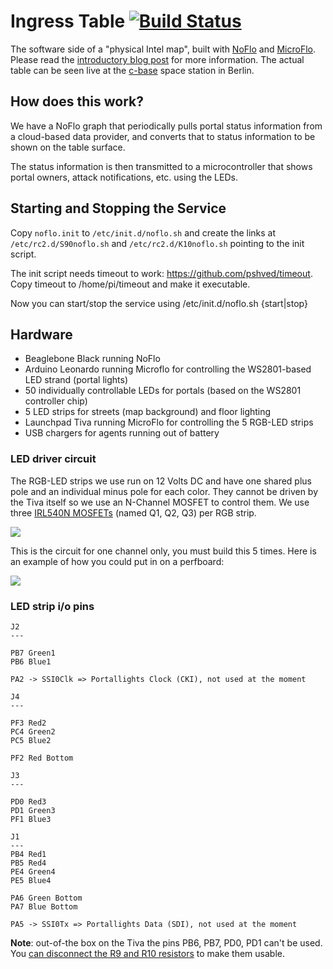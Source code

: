 Ingress Table [![Build Status](https://travis-ci.org/c-base/ingress-table.svg?branch=master)](https://travis-ci.org/c-base/ingress-table)
=============

The software side of a "physical Intel map", built with [NoFlo](http://noflojs.org) and [MicroFlo](http://microflo.org). Please read the [introductory blog post](http://bergie.iki.fi/blog/ingress-table/) for more information. The actual table can be seen live at the [c-base](http://c-base.org/) space station in Berlin.

## How does this work?

We have a NoFlo graph that periodically pulls portal status information from a cloud-based data provider, and converts that to status information to be shown on the table surface.

The status information is then transmitted to a microcontroller that shows portal owners, attack notifications, etc. using the LEDs.

## Starting and Stopping the Service

Copy `noflo.init` to `/etc/init.d/noflo.sh` and create the links at `/etc/rc2.d/S90noflo.sh` and `/etc/rc2.d/K10noflo.sh`
pointing to the init script.

The init script needs timeout to work: https://github.com/pshved/timeout. Copy timeout to /home/pi/timeout and make it executable.

Now you can start/stop the service using /etc/init.d/noflo.sh {start|stop}


## Hardware

* Beaglebone Black running NoFlo
* Arduino Leonardo running Microflo for controlling the WS2801-based LED strand (portal lights)
* 50 individually controllable LEDs for portals (based on the WS2801 controller chip)
* 5 LED strips for streets (map background) and floor lighting
* Launchpad Tiva running MicroFlo for controlling the 5 RGB-LED strips
* USB chargers for agents running out of battery

### LED driver circuit

The RGB-LED strips we use run on 12 Volts DC and have one shared plus pole and an individual
minus pole for each color. They cannot be driven by the Tiva itself so we use an N-Channel MOSFET
to control them. We use three [IRL540N MOSFETs](http://www.irf.com/product-info/datasheets/data/irl540n.pdf) (named Q1, Q2, Q3) per RGB strip.
  
![](https://raw.githubusercontent.com/c-base/ingress-table/master/RGB-Channel%20Schematic.png)

This is the circuit for one channel only, you must build this 5 times. Here is an example of how you could
put in on a perfboard:

![](https://github.com/c-base/ingress-table/blob/8ff081f4ea03c158d300b17b2abb8601b72aa9ce/RGB-Channel%20Breadboard-Example.png?raw=true)


### LED strip i/o pins


```
J2
---

PB7 Green1
PB6 Blue1

PA2 -> SSI0Clk => Portallights Clock (CKI), not used at the moment

J4
---

PF3 Red2
PC4 Green2
PC5 Blue2

PF2 Red Bottom

J3
---

PD0 Red3
PD1 Green3
PF1 Blue3

J1
---
PB4 Red1
PB5 Red4
PE4 Green4
PE5 Blue4

PA6 Green Bottom
PA7 Blue Bottom

PA5 -> SSI0Tx => Portallights Data (SDI), not used at the moment
```

**Note**: out-of-the box on the Tiva the pins PB6, PB7, PD0, PD1 can't be used. You [can disconnect the R9 and R10 resistors](http://e2e.ti.com/support/microcontrollers/tiva_arm/f/908/t/290329.aspx) to make them usable.
